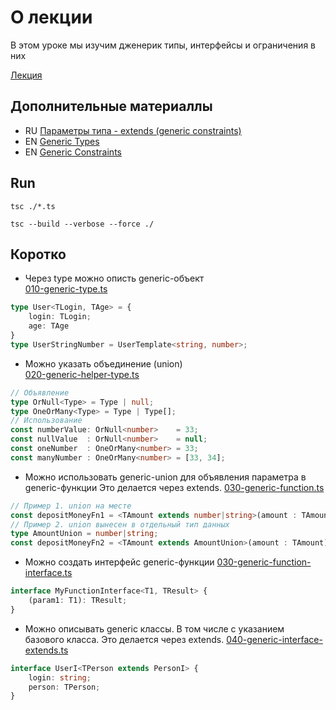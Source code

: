 # О лекции

В этом уроке мы изучим дженерик типы, интерфейсы и ограничения в них

[Лекция](https://campfire-school.com/courses/polnyy-kurs-po-typescript-react/episode/60)

## Дополнительные материаллы

* RU [Параметры типа - extends (generic constraints)](https://scriptdev.ru/guide/032/#-extends-generic-constraints)
* EN [Generic Types](https://www.typescriptlang.org/docs/handbook/2/generics.html#generic-types)
* EN [Generic Constraints](https://www.typescriptlang.org/docs/handbook/2/generics.html#generic-constraints)

## Run

````shell
tsc ./*.ts 
````

````shell
tsc --build --verbose --force ./ 
````

## Коротко

* Через type можно описть generic-объект  
[010-generic-type.ts](010-generic-type.ts)

```typescript
type User<TLogin, TAge> = {
    login: TLogin;
    age: TAge
}
type UserStringNumber = UserTemplate<string, number>;
```

* Можно указать объединение (union)  
[020-generic-helper-type.ts](020-generic-helper-type.ts)

```typescript
// Объявление
type OrNull<Type> = Type | null;
type OneOrMany<Type> = Type | Type[];
// Использование
const numberValue: OrNull<number>    = 33;
const nullValue  : OrNull<number>    = null;
const oneNumber  : OneOrMany<number> = 33;
const manyNumber : OneOrMany<number> = [33, 34];
```

* Можно использовать generic-union для объявления параметра в generic-функции 
Это делается через extends. 
[030-generic-function.ts](030-generic-function.ts)
```typescript
// Пример 1. union на месте
const depositMoneyFn1 = <TAmount extends number|string>(amount : TAmount):void=>{}
// Пример 2. union вынесен в отдельный тип данных
type AmountUnion = number|string;
const depositMoneyFn2 = <TAmount extends AmountUnion>(amount : TAmount):void=>{}
```

* Можно создать интерфейс generic-функции
[030-generic-function-interface.ts](030-generic-function-interface.ts)
```typescript
interface MyFunctionInterface<T1, TResult> {
    (param1: T1): TResult;
}
```

* Можно описывать generic классы. В том числе с указанием базового класса.
  Это делается через extends.
  [040-generic-interface-extends.ts](040-generic-interface-extends.ts)
```typescript
interface UserI<TPerson extends PersonI> {
    login: string;
    person: TPerson;
}
```
